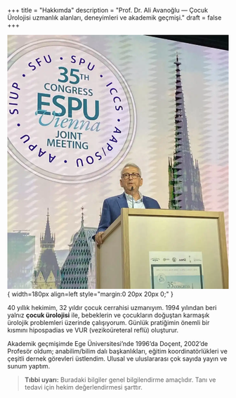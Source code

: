 +++
title = "Hakkımda"
description = "Prof. Dr. Ali Avanoğlu — Çocuk Ürolojisi uzmanlık alanları, deneyimleri ve akademik geçmişi."
draft = false
+++

![Prof. Dr. Ali Avanoğlu](/img/Ali_Avanoglu-portre.webp){ width=180px align=left style="margin:0 20px 20px 0;" }

40 yıllık hekimim, 32 yıldır çocuk cerrahisi uzmanıyım. 1994 yılından beri yalnız **çocuk ürolojisi** ile, bebeklerin ve çocukların doğuştan karmaşık ürolojik problemleri üzerinde çalışıyorum. Günlük pratiğimin önemli bir kısmını hipospadias ve VUR (vezikoüreteral reflü) oluşturur.

Akademik geçmişimde Ege Üniversitesi’nde 1996’da Doçent, 2002’de Profesör oldum; anabilim/bilim dalı başkanlıkları, eğitim koordinatörlükleri ve çeşitli dernek görevleri üstlendim. Ulusal ve uluslararası çok sayıda yayın ve sunum yaptım.

> **Tıbbi uyarı:** Buradaki bilgiler genel bilgilendirme amaçlıdır. Tanı ve tedavi için hekim değerlendirmesi şarttır.
